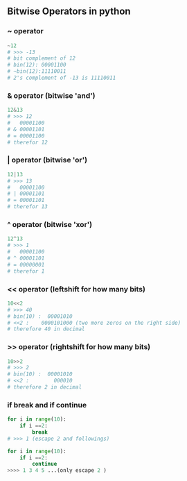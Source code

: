 ## Bitwise Operators in python
### ~ operator 
```python
~12 
# >>> -13 
# bit complement of 12 
# bin(12): 00001100
# ~bin(12):11110011 
# 2's complement of -13 is 11110011
```
### & operator (bitwise 'and')
```python
12&13 
# >>> 12 
#   00001100
# & 00001101
# = 00001100
# therefor 12
```
### | operator (bitwise 'or')
```python
12|13 
# >>> 13 
#   00001100
# | 00001101
# = 00001101
# therefor 13
```
### ^ operator (bitwise 'xor')
```python
12^13 
# >>> 1
#   00001100
# ^ 00001101
# = 00000001
# therefor 1
```
### << operator (leftshift for how many bits)
```python
10<<2 
# >>> 40 
# bin(10) :  00001010
# <<2 :    0000101000 (two more zeros on the right side)
# therefore 40 in decimal 
```
### >> operator (rightshift for how many bits)
```python
10>>2 
# >>> 2
# bin(10) :  00001010
# <<2 :        000010
# therefore 2 in decimal 
```
### if break and if continue 
```python
for i in range(10):
    if i ==2: 
        break
# >>> 1 (escape 2 and followings)

for i in range(10):
    if i ==2:
        continue
>>>> 1 3 4 5 ...(only escape 2 )
```